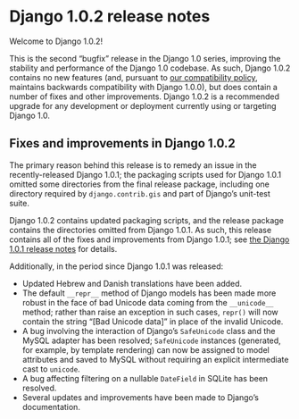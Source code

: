 # Django 1.0.2 release notes

Welcome to Django 1.0.2!

This is the second “bugfix” release in the Django 1.0 series,
improving the stability and performance of the Django 1.0 codebase. As
such, Django 1.0.2 contains no new features (and, pursuant to
[our compatibility policy](../misc/api-stability.md), maintains backwards compatibility with Django
1.0.0), but does contain a number of fixes and other
improvements. Django 1.0.2 is a recommended upgrade for any
development or deployment currently using or targeting Django 1.0.

## Fixes and improvements in Django 1.0.2

The primary reason behind this release is to remedy an issue in the
recently-released Django 1.0.1; the packaging scripts used for Django
1.0.1 omitted some directories from the final release package,
including one directory required by `django.contrib.gis` and part of
Django’s unit-test suite.

Django 1.0.2 contains updated packaging scripts, and the release
package contains the directories omitted from Django 1.0.1. As such,
this release contains all of the fixes and improvements from Django
1.0.1; see [the Django 1.0.1 release notes](1.0.1.md) for
details.

Additionally, in the period since Django 1.0.1 was released:

* Updated Hebrew and Danish translations have been added.
* The default `__repr__` method of Django models has been made more
  robust in the face of bad Unicode data coming from the
  `__unicode__` method; rather than raise an exception in such
  cases, `repr()` will now contain the string “[Bad Unicode data]”
  in place of the invalid Unicode.
* A bug involving the interaction of Django’s `SafeUnicode` class
  and the MySQL adapter has been resolved; `SafeUnicode` instances
  (generated, for example, by template rendering) can now be assigned
  to model attributes and saved to MySQL without requiring an explicit
  intermediate cast to `unicode`.
* A bug affecting filtering on a nullable `DateField` in SQLite has
  been resolved.
* Several updates and improvements have been made to Django’s
  documentation.
